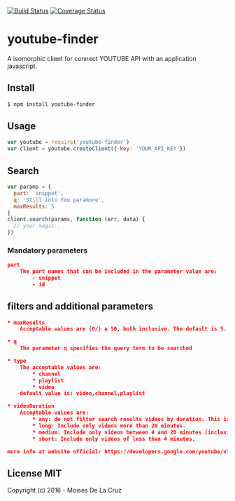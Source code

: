 [![Build Status](https://travis-ci.org/moisesdelacruz/youtube-finder.svg?branch=master)](https://travis-ci.org/moisesdelacruz/youtube-finder) [![Coverage Status](https://coveralls.io/repos/github/moisesdelacruz/youtube-finder/badge.svg?branch=master)](https://coveralls.io/github/moisesdelacruz/youtube-finder?branch=master)

# youtube-finder

A isomorphic client for connect YOUTUBE API with an application javascript.

## Install
```sh
$ npm install youtube-finder
```

## Usage
``` js
var youtube = require('youtube-finder')
var client = youtube.createClient({ key: 'YOUR_API_KEY'})
```

## Search
``` js
var params = {
  part: 'snippet',
  q: 'Still into You paramore',
  maxResults: 5
}
client.search(params, function (err, data) {
  // your magic..
})
```

### Mandatory parameters
``` json
part
    The part names that can be included in the parameter value are:
        - snippet
        - id
```
## filters and additional parameters

``` json
* maxResults
    Acceptable values are {0/} a 50, both inclusive. The default is 5.

* q
    The parameter q specifies the query term to be searched

* type
    The acceptable values are:
        * channel
        * playlist
        * video
    default value is: video,channel,playlist

* videoDuration
    Acceptable values are:
        * any: do not filter search results videos by duration. This is the default value.
        * long: Include only videos more than 20 minutes.
        * medium: Include only videos between 4 and 20 minutes (inclusive) in length.
        * short: Include only videos of less than 4 minutes.

more info at website official: https://developers.google.com/youtube/v3/docs/search/list#parmetros
```

## License MIT

Copyright (c) 2016 - Moises De La Cruz
